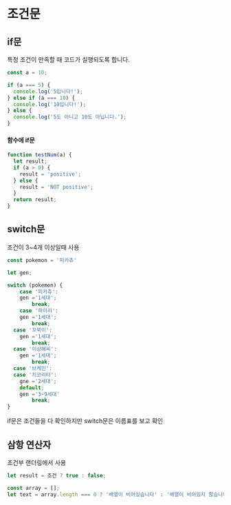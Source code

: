 # 조건문

## if문

특정 조건이 만족할 때 코드가 실행되도록 합니다.

```js
const a = 10;

if (a === 5) {
  console.log('5입니다!');
} else if (a === 10) {
  console.log('10입니다!');
} else {
  console.log('5도 아니고 10도 아닙니다.');
}
```

#### 함수에 if문

```js
function testNum(a) {
  let result;
  if (a > 0) {
    result = 'positive';
  } else {
    result = 'NOT positive';
  }
  return result;
}
```

## switch문

조건이 3~4개 이상일때 사용

```js
const pokemon = '피카츄'

let gen;

switch (pokemon) {
	case '피카츄':
    gen ='1세대';
		break;
	case '파이리':
    gen ='1세대';
		break;
  case '꼬북이':
    gen ='1세대';
		break;
  case '이상해씨':
    gen ='1세대';
		break;
  case '브케인':
  case '치코리타':
    gne ='2세대';
	default;
    gen ='3~9세대'
		break;
}
```

if문은 조건들을 다 확인하지만 switch문은 이름표를 보고 확인

## 삼항 연산자

조건부 랜더링에서 사용

```js
let result = 조건 ? true : false;
```

```js
const array = [];
let text = array.length === 0 ? '배열이 비어있습니다' : '배열이 비어있지 않습니다.';
```
